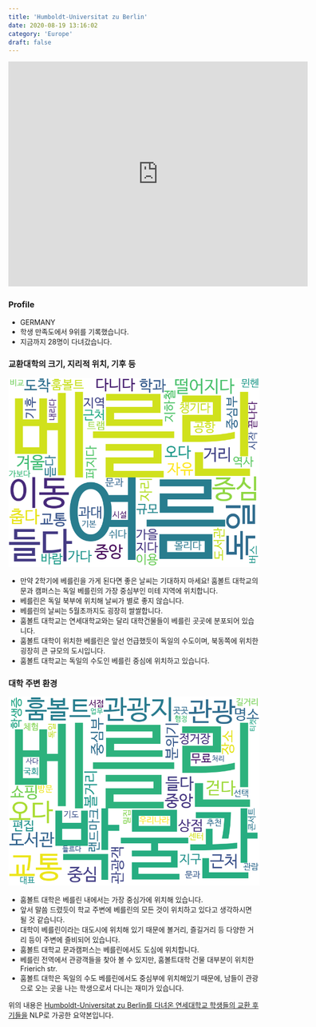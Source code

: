 ```yaml
---
title: 'Humboldt-Universitat zu Berlin'
date: 2020-08-19 13:16:02
category: 'Europe'
draft: false
---
```


<iframe
width="600"
height="450"
frameborder="0" style="border:0"
src="https://www.google.com/maps/embed/v1/place?key=AIzaSyC9e1AME-pVmWC4hBpFdu5S4dKzyepa3HQ&q=Humboldt-Universitat+zu+Berlin&center=52.517883,13.3936551&zoom=14" allowfullscreen>
</iframe>

### Profile

* GERMANY
* 학생 만족도에서 9위를 기록했습니다.
* 지금까지 28명이 다녀갔습니다. 

### 교환대학의 크기, 지리적 위치, 기후 등

![gen_info-WordCloud](../univ_wordclouds_okt/gen_info/DE000017_gen_info_okt.png)

* 만약 2학기에 베를린을 가게 된다면 좋은 날씨는 기대하지 마세요! 훔볼트 대학교의 문과 캠퍼스는 독일 베를린의 가장 중심부인 미테 지역에 위치합니다.
* 베를린은 독일 북부에 위치해 날씨가 별로 좋지 않습니다.
* 베를린의 날씨는 5월초까지도 굉장히 쌀쌀합니다.
* 훔볼트 대학교는 연세대학교와는 달리 대학건물들이 베를린 곳곳에 분포되어 있습니다.
* 훔볼트 대학이 위치한 베를린은 앞선 언급했듯이 독일의 수도이며, 북동쪽에 위치한 굉장히 큰 규모의 도시입니다.
* 훔볼트 대학교는 독일의 수도인 베를린 중심에 위치하고 있습니다.


### 대학 주변 환경

![env_info-WordCloud](../univ_wordclouds_okt/env_info/DE000017_env_info_okt.png)

* 훔볼트 대학은 베를린 내에서는 가장 중심가에 위치해 있습니다.
* 앞서 말씀 드렸듯이 학교 주변에 베를린의 모든 것이 위치하고 있다고 생각하시면 될 것 같습니다.
* 대학이 베를린이라는 대도시에 위치해 있기 때문에 볼거리, 즐길거리 등 다양한 거리 등이 주변에 즐비되어 있습니다.
* 훔볼트 대학교 문과캠퍼스는 베를린에서도 도심에 위치합니다.
* 베를린 전역에서 관광객들을 찾아 볼 수 있지만, 훔볼트대학 건물 대부분이 위치한 Frierich str.
* 훔볼트 대학은 독일의 수도 베를린에서도 중심부에 위치해있기 때문에, 남들이 관광으로 오는 곳을 나는 학생으로서 다니는 재미가 있습니다.


위의 내용은 [Humboldt-Universitat zu Berlin를 다녀온 연세대학교 학생들의 교환 후기들을](http://oia.yonsei.ac.kr/partner/expReport.asp?ucode=DE000017&bgbn=A) NLP로 가공한 요약본입니다. 
